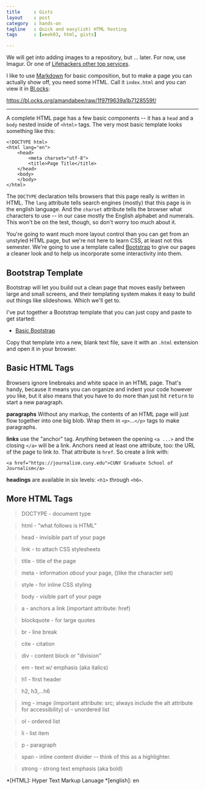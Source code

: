 ```yaml
---
title     : Gists
layout    : post
category  : hands-on
tagline   : Quick and easy(ish) HTML hosting
tags      : [week03, html, gists]

---
```


We will get into adding images to a repository, but ... later. For now, use Imagur. Or one of [Lifehackers other top services](http://lifehacker.com/5804337/five-best-services-for-quick-image-sharing).

I like to use [Markdown](http://daringfireball.net/projects/markdown/syntax) for basic composition, but to make a page you can actually show off, you need some HTML. Call it `index.html` and you can view it in [Bl.ocks](http://bl.ocks.org/):

<https://bl.ocks.org/amandabee/raw/1f97f9639a1b7128559f/>

-------------------

A complete HTML page has a few basic components -- it has a `head` and a `body` nested inside of `<html>` tags. The very most basic template looks something like this:

    <!DOCTYPE html>
    <html lang="en">
        <head>
            <meta charset="utf-8">
            <title>Page Title</title>
        </head>
        <body>
        </body>
    </html>
    
The `DOCTYPE` declaration tells browsers that this page really is written in HTML. The `lang` attribute tells search engines (mostly) that this page is in the english language. And the `charset` attribute tells the browser what characters to use -- in our case mostly the English alphabet and numerals. This won't be on the test, though, so don't worry too much about it. 

You're going to want much more layout control than you can get from an unstyled HTML page, but we're not here to learn CSS, at least not this semester. We're going to use a template called [Bootstrap](http://getbootstrap.com/) to give our pages a cleaner look and to help us incorporate some interactivity into them.

## Bootstrap Template

Bootstrap will let you build out a clean page that moves easily between large and small screens, and their templating system makes it easy to build out things like slideshows. Which we'll get to. 

I've put together a Bootstrap template that you can just copy and paste to get started:

+ [Basic Bootstrap](https://github.com/amandabee/cunyjdata/blob/master/lecture%20notes/bootstrap/basic_bootstrap_with_jquery.html)

Copy that template into a new, blank text file, save it with an `.html` extension and open it in your browser. 

## Basic HTML Tags

Browsers ignore linebreaks and white space in an HTML page. That's handy, because it means you can organize and indent your code however you like, but it also means that you have to do more than just hit <kbd>return</kbd> to start a new paragraph.

**paragraphs** Without any markup, the contents of an HTML page will just flow together into one big blob. Wrap them in `<p>`...`</p>` tags to make paragraphs.

**links** use the "anchor" tag. Anything between the opening `<a ...>` and the closing `</a>` will be a link. Anchors need at least one attribute, too: the URL of the page to link *to*. That attribute is `href`. So create a link with: 

    <a href="https://journalism.cuny.edu">CUNY Graduate School of Journalism</a>
    
**headings** are available in six levels: `<h1>` through `<h6>`.    


## More HTML Tags

> DOCTYPE - document type

> html - “what follows is HTML”

> head - invisible part of your page

> link - to attach CSS stylesheets   
  
> title - title of the page

> meta - information *about* your page, ()like the character set)     

> style - for inline CSS styling

> body - visible part of your page

> a - anchors a link (important attribute: href)

> blockquote - for large quotes

> br - line break

> cite - citation

> div - content block or "division"

> em - text w/ emphasis (aka italics)

> h1 - first header

> h2, h3,...h6

> img - image (important attribute: src; always include the alt attribute for accessibility)
> ul - unordered list

> ol - ordered list

> li - list item

> p - paragraph

> span - inline content divider -- think of this as a highlighter. 

> strong - strong text emphasis (aka bold)    




*[HTML]: Hyper Text Markup Lanuage
*[english]: en

